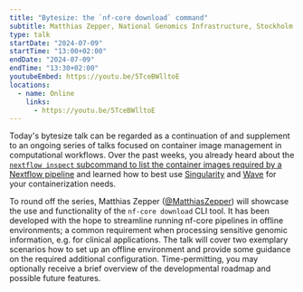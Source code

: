 ```yaml
---
title: "Bytesize: the `nf-core download` command"
subtitle: Matthias Zepper, National Genomics Infrastructure, Stockholm
type: talk
startDate: "2024-07-09"
startTime: "13:00+02:00"
endDate: "2024-07-09"
endTime: "13:30+02:00"
youtubeEmbed: https://youtu.be/5TceBWlltoE
locations:
  - name: Online
    links:
      - https://youtu.be/5TceBWlltoE
---
```


Today's bytesize talk can be regarded as a continuation of and supplement to an ongoing series of talks focused on container image management in computational workflows. Over the past weeks, you already heard about the [`nextflow inspect` subcommand to list the container images required by a Nextflow pipeline](https://nf-co.re/events/2024/bytesize_singularity_containers_hpc) and learned how to best use [Singularity](https://nf-co.re/events/2024/bytesize_singularity_containers_hpc) and [Wave](https://nf-co.re/events/2024/bytesize_using_wave) for your containerization needs.

To round off the series, Matthias Zepper ([@MatthiasZepper](https://github.com/MatthiasZepper)) will showcase the use and functionality of the `nf-core download` CLI tool. It has been developed with the hope to streamline running nf-core pipelines in offline environments; a common requirement when processing sensitive genomic information, e.g. for clinical applications. The talk will cover two exemplary scenarios how to set up an offline environment and provide some guidance on the required additional configuration. Time-permitting, you may optionally receive a brief overview of the developmental roadmap and possible future features.

